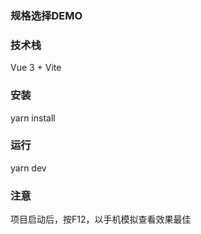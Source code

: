 ### 规格选择DEMO
### 技术栈
Vue 3 + Vite
### 安装
yarn install

### 运行
yarn dev

### 注意
项目启动后，按F12，以手机模拟查看效果最佳